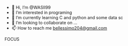 - 👋 Hi, I’m @WASII99
- 👀 I’m interested in programing
- 🌱 I’m currently learning C and python and some data sc
- 💞️ I’m looking to collaborate on ...
- 📫 How to reach me bellessimo204@gmail.com

<!---
WASII99/WASII99 is a ✨ special ✨ repository because its `README.md` (this file) appears on your GitHub profile.
You can click the Preview link to take a look at your changes.
--->FOCUS
